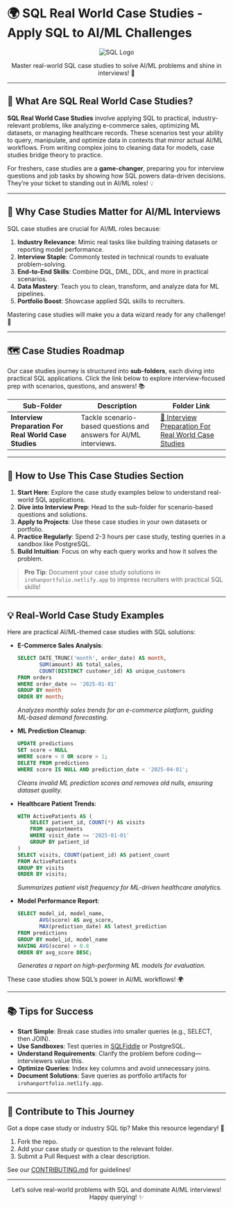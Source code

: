 # 🌍 SQL Real World Case Studies - Apply SQL to AI/ML Challenges

<div align="center">
  <img src="https://img.shields.io/badge/SQL-4479A1?style=for-the-badge&logo=postgresql&logoColor=white" alt="SQL Logo" />
</div>

<p align="center">Master real-world SQL case studies to solve AI/ML problems and shine in interviews! 🚀</p>

---

## 🌟 What Are SQL Real World Case Studies?

**SQL Real World Case Studies** involve applying SQL to practical, industry-relevant problems, like analyzing e-commerce sales, optimizing ML datasets, or managing healthcare records. These scenarios test your ability to query, manipulate, and optimize data in contexts that mirror actual AI/ML workflows. From writing complex joins to cleaning data for models, case studies bridge theory to practice.

For freshers, case studies are a **game-changer**, preparing you for interview questions and job tasks by showing how SQL powers data-driven decisions. They’re your ticket to standing out in AI/ML roles! 💡

---

## 🎯 Why Case Studies Matter for AI/ML Interviews

SQL case studies are crucial for AI/ML roles because:

1. **Industry Relevance**: Mimic real tasks like building training datasets or reporting model performance.
2. **Interview Staple**: Commonly tested in technical rounds to evaluate problem-solving.
3. **End-to-End Skills**: Combine DQL, DML, DDL, and more in practical scenarios.
4. **Data Mastery**: Teach you to clean, transform, and analyze data for ML pipelines.
5. **Portfolio Boost**: Showcase applied SQL skills to recruiters.

Mastering case studies will make you a data wizard ready for any challenge! 🌟

---

## 🗺️ Case Studies Roadmap

Our case studies journey is structured into **sub-folders**, each diving into practical SQL applications. Click the link below to explore interview-focused prep with scenarios, questions, and answers! 📚

| Sub-Folder | Description | Folder Link |
|------------|-------------|-------------|
| **Interview Preparation For Real World Case Studies** | Tackle scenario-based questions and answers for AI/ML interviews. | [📂 Interview Preparation For Real World Case Studies](./Interview%20Preparation%20For%20Real%20World%20Case%20Studies) |

---

## 🚀 How to Use This Case Studies Section

1. **Start Here**: Explore the case study examples below to understand real-world SQL applications.
2. **Dive into Interview Prep**: Head to the sub-folder for scenario-based questions and solutions.
3. **Apply to Projects**: Use these case studies in your own datasets or portfolio.
4. **Practice Regularly**: Spend 2-3 hours per case study, testing queries in a sandbox like PostgreSQL.
5. **Build Intuition**: Focus on why each query works and how it solves the problem.

> **Pro Tip**: Document your case study solutions in `irohanportfolio.netlify.app` to impress recruiters with practical SQL skills!

---

## 💡 Real-World Case Study Examples

Here are practical AI/ML-themed case studies with SQL solutions:

- **E-Commerce Sales Analysis**:
  ```sql
  SELECT DATE_TRUNC('month', order_date) AS month,
         SUM(amount) AS total_sales,
         COUNT(DISTINCT customer_id) AS unique_customers
  FROM orders
  WHERE order_date >= '2025-01-01'
  GROUP BY month
  ORDER BY month;
  ```
  *Analyzes monthly sales trends for an e-commerce platform, guiding ML-based demand forecasting.*

- **ML Prediction Cleanup**:
  ```sql
  UPDATE predictions
  SET score = NULL
  WHERE score < 0 OR score > 1;
  DELETE FROM predictions
  WHERE score IS NULL AND prediction_date < '2025-04-01';
  ```
  *Cleans invalid ML prediction scores and removes old nulls, ensuring dataset quality.*

- **Healthcare Patient Trends**:
  ```sql
  WITH ActivePatients AS (
      SELECT patient_id, COUNT(*) AS visits
      FROM appointments
      WHERE visit_date >= '2025-01-01'
      GROUP BY patient_id
  )
  SELECT visits, COUNT(patient_id) AS patient_count
  FROM ActivePatients
  GROUP BY visits
  ORDER BY visits;
  ```
  *Summarizes patient visit frequency for ML-driven healthcare analytics.*

- **Model Performance Report**:
  ```sql
  SELECT model_id, model_name,
         AVG(score) AS avg_score,
         MAX(prediction_date) AS latest_prediction
  FROM predictions
  GROUP BY model_id, model_name
  HAVING AVG(score) > 0.8
  ORDER BY avg_score DESC;
  ```
  *Generates a report on high-performing ML models for evaluation.*

These case studies show SQL’s power in AI/ML workflows! 🌍

---

## 📚 Tips for Success

- **Start Simple**: Break case studies into smaller queries (e.g., SELECT, then JOIN).
- **Use Sandboxes**: Test queries in [SQLFiddle](http://sqlfiddle.com) or PostgreSQL.
- **Understand Requirements**: Clarify the problem before coding—interviewers value this.
- **Optimize Queries**: Index key columns and avoid unnecessary joins.
- **Document Solutions**: Save queries as portfolio artifacts for `irohanportfolio.netlify.app`.

---

## 🤝 Contribute to This Journey

Got a dope case study or industry SQL tip? Make this resource legendary! 🌟
1. Fork the repo.
2. Add your case study or question to the relevant folder.
3. Submit a Pull Request with a clear description.

See our [CONTRIBUTING.md](../../CONTRIBUTING.md) for guidelines!

---

<div align="center">
  <p>Let’s solve real-world problems with SQL and dominate AI/ML interviews! Happy querying! ✨</p>
</div>